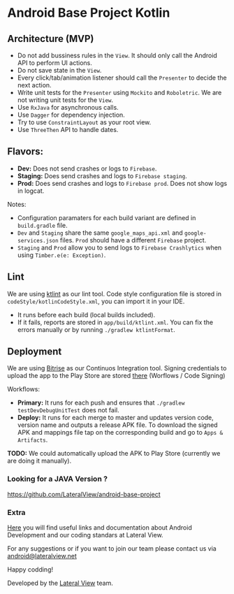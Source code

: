 # Android Base Project Kotlin

## Architecture (MVP)

- Do not add bussiness rules in the `View`. It should only call the Android API to perform UI actions.
- Do not save state in the `View`.
- Every click/tab/animation listener should call the `Presenter` to decide the next action.
- Write unit tests for the `Presenter` using `Mockito` and `Roboletric`. We are not writing unit tests for the `View`.
- Use `RxJava` for asynchronous calls.
- Use `Dagger` for dependency injection.
- Try to use `ConstraintLayout` as your root view.
- Use `ThreeThen` API to handle dates.

## Flavors:

- **Dev:** Does not send crashes or logs to `Firebase`.
- **Staging:** Does send crashes and logs to `Firebase staging`.
- **Prod:** Does send crashes and logs to `Firebase prod`.  Does not show logs in logcat.

Notes:
- Configuration paramaters for each build variant are defined in `build.gradle` file.
- `Dev` and `Staging` share the same `google_maps_api.xml` and `google-services.json` files. `Prod` should have a different `Firebase` project.
- `Staging` and `Prod` allow you to send logs to `Firebase Crashlytics` when using `Timber.e(e: Exception)`.

## Lint

We are using [ktlint](https://github.com/shyiko/ktlint) as our lint tool.
Code style configuration file is stored in `codeStyle/kotlinCodeStyle.xml`, you can import it in your IDE.

- It runs before each build (local builds included).
- If it fails, reports are stored in `app/build/ktlint.xml`. You can fix the errors manually or by running `./gradlew ktlintFormat`.

## Deployment

We are using [Bitrise](https://app.bitrise.io/app/8d3a8f31eedbb9da#/builds) as our Continuos Integration tool.
Signing credentials to upload the app to the Play Store are stored [there](https://app.bitrise.io/app/8d3a8f31eedbb9da#/workflow) (Worflows / Code Signing)

Workflows:
- **Primary:** It runs for each push and ensures that `./gradlew testDevDebugUnitTest` does not fail.
- **Deploy:** It runs for each merge to master and updates version code, version name and outputs a release APK file. To download the signed APK and mappings file tap on the corresponding build and go to `Apps & Artifacts`.

**TODO:** We could automatically upload the APK to Play Store (currently we are doing it manually).

### Looking for a JAVA Version ?
https://github.com/LateralView/android-base-project

### Extra

[Here](https://github.com/LateralView/android-base-project/wiki) you will find useful links and documentation about Android Development and our coding standars at Lateral View.

For any suggestions or if you want to join our team please contact us via [android@lateralview.net](mailto:android@lateralview.net)

Happy codding!

Developed by the [Lateral View](https://lateralview.co) team.

